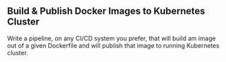 ## Build & Publish Docker Images to Kubernetes Cluster

Write a pipeline, on any CI/CD system you prefer, that will build am image out of a given Dockerfile and will publish that image to running Kubernetes cluster.
